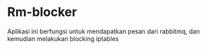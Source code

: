 # Rm-blocker
Aplikasi ini berfungsi untuk mendapatkan pesan dari rabbitmq, dan kemudian melakukan blocking iptables
